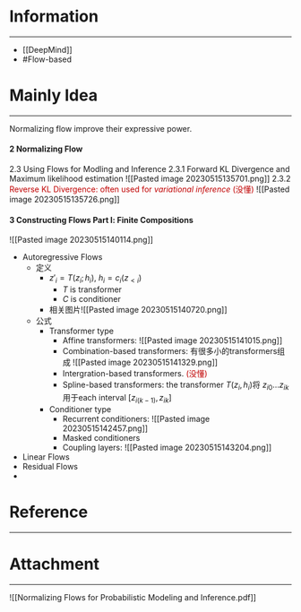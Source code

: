 # Information
---
- [[DeepMind]]
- #Flow-based 

# Mainly Idea
---
Normalizing flow improve their expressive power.

#### 2 Normalizing Flow
2.3 Using Flows for Modling and Inference
2.3.1 Forward KL Divergence and Maximum likelihood estimation
![[Pasted image 20230515135701.png]]
2.3.2 <font color="#c00000">Reverse KL Divergence: often used for *variational inference*</font> <font color="#c00000">(没懂)</font>
![[Pasted image 20230515135726.png]]
#### 3 Constructing Flows Part Ⅰ: Finite Compositions
![[Pasted image 20230515140114.png]]
- Autoregressive Flows
	- 定义
		- $z'_i = T(z_i;h_i)$, $h_i=c_i(z_{<i})$    
			- $T$ is transformer
			- $C$ is conditioner
		- 相关图片![[Pasted image 20230515140720.png]]
	- 公式
		- Transformer type
			- Affine transformers: ![[Pasted image 20230515141015.png]]
			- Combination-based transformers: 有很多小的transformers组成 ![[Pasted image 20230515141329.png]]
			- Intergration-based transformers. <font color="#c00000">(没懂)</font>
			- Spline-based transformers: the transformer $T(z_i, h_i)$将 $z_{i0}...z_{ik}$ 用于each interval $[z_{i(k-1)}, z_{ik}]$
		- Conditioner type
			- Recurrent conditioners: ![[Pasted image 20230515142457.png]]
			- Masked conditioners
			- Coupling layers: ![[Pasted image 20230515143204.png]]
- Linear Flows
- Residual Flows
- 
# Reference
---


# Attachment
---
![[Normalizing Flows for Probabilistic Modeling and Inference.pdf]]
